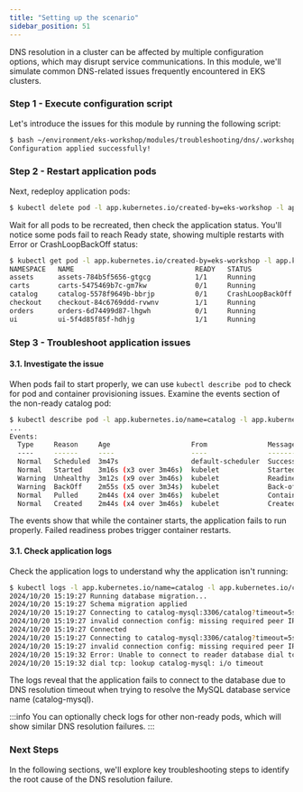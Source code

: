 ```yaml
---
title: "Setting up the scenario"
sidebar_position: 51
---
```


DNS resolution in a cluster can be affected by multiple configuration options, which may disrupt service communications. In this module, we'll simulate common DNS-related issues frequently encountered in EKS clusters.

### Step 1 - Execute configuration script 

Let's introduce the issues for this module by running the following script:

```bash timeout=180 wait=5
$ bash ~/environment/eks-workshop/modules/troubleshooting/dns/.workshop/lab-setup.sh
Configuration applied successfully!
```

### Step 2 - Restart application pods

Next, redeploy application pods:

```bash timeout=30 wait=30
$ kubectl delete pod -l app.kubernetes.io/created-by=eks-workshop -l app.kubernetes.io/component=service -A
```

Wait for all pods to be recreated, then check the application status. You'll notice some pods fail to reach Ready state, showing multiple restarts with Error or CrashLoopBackOff status:

```bash timeout=30 expectError=true
$ kubectl get pod -l app.kubernetes.io/created-by=eks-workshop -l app.kubernetes.io/component=service -A
NAMESPACE   NAME                              READY   STATUS             RESTARTS      AGE
assets      assets-784b5f5656-gtgcg           1/1     Running            0             110s
carts       carts-5475469b7c-gm7kw            0/1     Running            2 (40s ago)   110s
catalog     catalog-5578f9649b-bbrjp          0/1     CrashLoopBackOff   3 (42s ago)   110s
checkout    checkout-84c6769ddd-rvwnv         1/1     Running            0             110s
orders      orders-6d74499d87-lhgwh           0/1     Running            2 (44s ago)   110s
ui          ui-5f4d85f85f-hdhjg               1/1     Running            0             109s
```

### Step 3 - Troubleshoot application issues

#### 3.1. Investigate the issue

When pods fail to start properly, we can use `kubectl describe pod` to check for pod and container provisioning issues. Examine the events section of the non-ready catalog pod:

```bash timeout=30 expectError=true
$ kubectl describe pod -l app.kubernetes.io/name=catalog -l app.kubernetes.io/component=service -n catalog
...
Events:
  Type     Reason     Age                    From               Message
  ----     ------     ----                   ----               -------
  Normal   Scheduled  3m47s                  default-scheduler  Successfully assigned catalog/catalog-5578f9649b-bbrjp to ip-10-42-100-65.us-west-2.compute.internal
  Normal   Started    3m16s (x3 over 3m46s)  kubelet            Started container catalog
  Warning  Unhealthy  3m12s (x9 over 3m46s)  kubelet            Readiness probe failed: Get "http://10.42.115.209:8080/health": dial tcp 10.42.115.209:8080: connect: connection refused
  Warning  BackOff    2m55s (x5 over 3m34s)  kubelet            Back-off restarting failed container catalog in pod catalog-5578f9649b-bbrjp_catalog(b5c1c1fa-5db6-4be4-8dcd-0910410f5630)
  Normal   Pulled     2m44s (x4 over 3m46s)  kubelet            Container image "public.ecr.aws/aws-containers/retail-store-sample-catalog:0.4.0" already present on machine
  Normal   Created    2m44s (x4 over 3m46s)  kubelet            Created container catalog
```

The events show that while the container starts, the application fails to run properly. Failed readiness probes trigger container restarts.

#### 3.1. Check application logs

Check the application logs to understand why the application isn't running:

```bash timeout=30 expectError=true
$ kubectl logs -l app.kubernetes.io/name=catalog -l app.kubernetes.io/component=service -n catalog
2024/10/20 15:19:27 Running database migration...
2024/10/20 15:19:27 Schema migration applied
2024/10/20 15:19:27 Connecting to catalog-mysql:3306/catalog?timeout=5s
2024/10/20 15:19:27 invalid connection config: missing required peer IP or hostname
2024/10/20 15:19:27 Connected
2024/10/20 15:19:27 Connecting to catalog-mysql:3306/catalog?timeout=5s
2024/10/20 15:19:27 invalid connection config: missing required peer IP or hostname
2024/10/20 15:19:32 Error: Unable to connect to reader database dial tcp: lookup catalog-mysql: i/o timeout
2024/10/20 15:19:32 dial tcp: lookup catalog-mysql: i/o timeout
```

The logs reveal that the application fails to connect to the database due to DNS resolution timeout when trying to resolve the MySQL database service name (catalog-mysql).

:::info
You can optionally check logs for other non-ready pods, which will show similar DNS resolution failures.
:::

### Next Steps

In the following sections, we'll explore key troubleshooting steps to identify the root cause of the DNS resolution failure.
